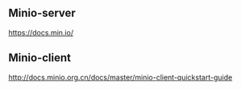 
## Minio-server
https://docs.min.io/

## Minio-client
http://docs.minio.org.cn/docs/master/minio-client-quickstart-guide
